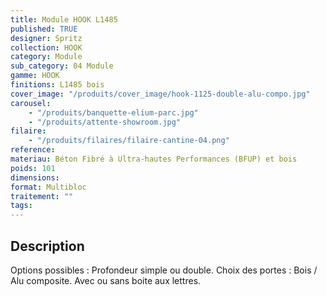 ```yaml
---
title: Module HOOK L1485
published: TRUE
designer: Spritz
collection: HOOK
category: Module
sub_category: 04 Module
gamme: HOOK
finitions: L1485 bois
cover_image: "/produits/cover_image/hook-1125-double-alu-compo.jpg"
carousel:
    - "/produits/banquette-elium-parc.jpg"
    - "/produits/attente-showroom.jpg"
filaire:
    - "/produits/filaires/filaire-cantine-04.png"
reference:
materiau: Béton Fibré à Ultra-hautes Performances (BFUP) et bois
poids: 101
dimensions:
format: Multibloc
traitement: ""
tags:
---
```


## Description

Options possibles : Profondeur simple ou double. Choix des portes : Bois / Alu
composite. Avec ou sans boite aux lettres.
